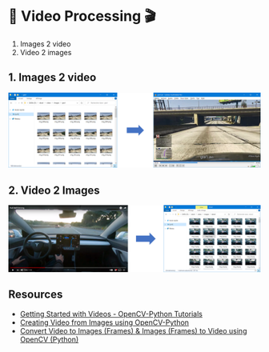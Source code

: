 # 🎥 Video Processing 🎬

1. Images 2 video
2. Video 2 images


## 1. Images 2 video

![images2video](images/readme/images2video.png)

## 2. Video 2 Images

![video2images](images/readme/video2images.png)

## Resources

- [Getting Started with Videos - OpenCV-Python Tutorials](https://opencv-python-tutroals.readthedocs.io/en/latest/py_tutorials/py_gui/py_video_display/py_video_display.html)
- [Creating Video from Images using OpenCV-Python](https://theailearner.com/2018/10/15/creating-video-from-images-using-opencv-python/)
- [Convert Video to Images (Frames) & Images (Frames) to Video using OpenCV (Python)](https://medium.com/@iKhushPatel/convert-video-to-images-images-to-video-using-opencv-python-db27a128a481)